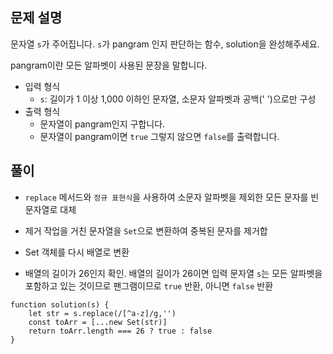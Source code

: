 ## 문제 설명

문자열 `s`가 주어집니다. `s`가 pangram 인지 판단하는 함수, solution을 완성해주세요.

pangram이란 모든 알파벳이 사용된 문장을 말합니다.

- 입력 형식
  - `s`: 길이가 1 이상 1,000 이하인 문자열, 소문자 알파벳과 공백(' ')으로만 구성
- 출력 형식
  - 문자열이 pangram인지 구합니다.
  - 문자열이 pangram이면 `true` 그렇지 않으면 `false`를 출력합니다.

## 풀이

- `replace` 메서드와 `정규 표현식`을 사용하여 소문자 알파벳을 제외한 모든 문자를 빈 문자열로 대체

- 제거 작업을 거친 문자열을 `Set`으로 변환하여 중복된 문자를 제거합

- Set 객체를 다시 배열로 변환

- 배열의 길이가 26인지 확인. 배열의 길이가 26이면 입력 문자열 `s`는 모든 알파벳을 포함하고 있는 것이므로 팬그램이므로 `true` 반환, 아니면 `false` 반환

```
function solution(s) {
    let str = s.replace(/[^a-z]/g,'')
    const toArr = [...new Set(str)]
    return toArr.length === 26 ? true : false
}
```
